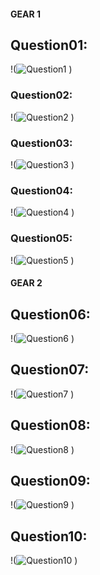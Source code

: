 #### GEAR 1

## Question01:
!(![Question1](https://github.com/laibaa1209/pfFall23/assets/142867994/f5c38f95-8187-4bdb-8415-c680b0212902)
)
### Question02:
!(![Question2](https://github.com/laibaa1209/pfFall23/assets/142867994/638b7cb6-0248-43c9-afd6-e4a1c8bbd0e9)
)
### Question03:
!(![Question3](https://github.com/laibaa1209/pfFall23/assets/142867994/f63c4cde-44ad-428d-bc8d-e80003390aed)
)
### Question04:
!(![Question4](https://github.com/laibaa1209/pfFall23/assets/142867994/db186557-dde1-43db-959b-790f364b0191)
)
### Question05: 
!(![Question5](https://github.com/laibaa1209/pfFall23/assets/142867994/e3bf0022-59c4-4010-8df1-6da9917dacb8)
)

#### GEAR 2

## Question06:
!(![Question6](https://github.com/laibaa1209/pfFall23/assets/142867994/15b9a084-7883-4d0c-bf7f-4d520281854e)
)
## Question07: 
!(![Question7](https://github.com/laibaa1209/pfFall23/assets/142867994/8d137462-11c8-4d52-91db-c7cc616b6a47)
)
## Question08: 
!(![Question8](https://github.com/laibaa1209/pfFall23/assets/142867994/d5c72c49-78ba-4b79-ab99-b147b0572d74)
)
## Question09:
!(![Question9](https://github.com/laibaa1209/pfFall23/assets/142867994/c236e7be-3896-4c71-8fea-de7b781a19c9)
)
## Question10:
!(![Question10](https://github.com/laibaa1209/pfFall23/assets/142867994/8687f55e-10a1-464e-ba1d-41de8a3885b4)
)
